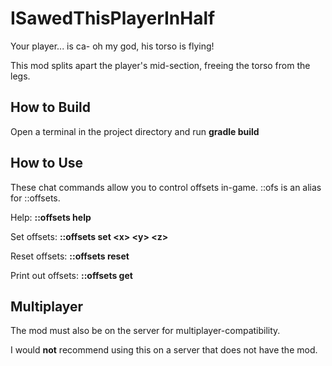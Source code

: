 # ISawedThisPlayerInHalf
Your player... is ca- oh my god, his torso is flying!

This mod splits apart the player's mid-section, freeing the torso from the legs.

## How to Build
Open a terminal in the project directory and run **gradle build**
  
## How to Use
These chat commands allow you to control offsets in-game.
::ofs is an alias for ::offsets.

Help: **::offsets help**

Set offsets: **::offsets set \<x> \<y> \<z>**
  
Reset offsets: **::offsets reset**

Print out offsets: **::offsets get**

## Multiplayer
The mod must also be on the server for multiplayer-compatibility.

I would **not** recommend using this on a server that does not have the mod.
